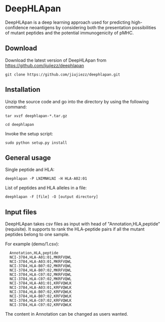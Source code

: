 # DeepHLApan

   DeepHLApan is a deep learning approach used for predicting high-confidence neoantigens by considering both the presentation possibilities of mutant peptides and the potential immunogenicity of pMHC.


## Download

Download the latest version of DeepHLApan from https://github.com/jiujiezz/deephlapan
    
    git clone https://github.com/jiujiezz/deephlapan.git

## Installation

Unzip the source code and go into the directory by using the following command:

    tar xvzf deephlapan-*.tar.gz

    cd deephlapan

Invoke the setup script:

    sudo python setup.py install


## General usage

Single peptide and HLA:

    deephlapan -P LNIMNKLNI -H HLA-A02:01 

List of peptides and HLA alleles in a file:

    deephlapan -F [file] -O [output directory]  

## Input files

DeepHLApan takes csv files as input with head of "Annotation,HLA,peptide" (requisite). 
It supports to rank the HLA-peptide pairs if all the mutant peptides belong to one sample. 

For example (demo/1.csv):
    
      Annotation,HLA,peptide
      NCI-3784,HLA-A01:01,MKRFVQWL
      NCI-3784,HLA-A03:01,MKRFVQWL
      NCI-3784,HLA-B07:02,MKRFVQWL
      NCI-3784,HLA-B07:02,MKRFVQWL
      NCI-3784,HLA-C07:02,MKRFVQWL
      NCI-3784,HLA-C07:02,MKRFVQWL
      NCI-3784,HLA-A01:01,KRFVQWLK
      NCI-3784,HLA-A03:01,KRFVQWLK
      NCI-3784,HLA-B07:02,KRFVQWLK
      NCI-3784,HLA-B07:02,KRFVQWLK
      NCI-3784,HLA-C07:02,KRFVQWLK
      NCI-3784,HLA-C07:02,KRFVQWLK
 
 The content in Annotation can be changed as users wanted.
 
